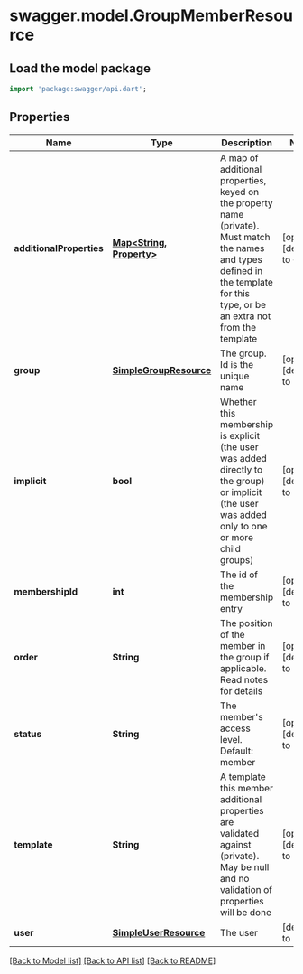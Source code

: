 # swagger.model.GroupMemberResource

## Load the model package
```dart
import 'package:swagger/api.dart';
```

## Properties
Name | Type | Description | Notes
------------ | ------------- | ------------- | -------------
**additionalProperties** | [**Map&lt;String, Property&gt;**](Property.md) | A map of additional properties, keyed on the property name (private). Must match the names and types defined in the template for this type, or be an extra not from the template | [optional] [default to {}]
**group** | [**SimpleGroupResource**](SimpleGroupResource.md) | The group. Id is the unique name | [optional] [default to null]
**implicit** | **bool** | Whether this membership is explicit (the user was added directly to the group) or implicit (the user was added only to one or more child groups) | [optional] [default to null]
**membershipId** | **int** | The id of the membership entry | [optional] [default to null]
**order** | **String** | The position of the member in the group if applicable. Read notes for details | [optional] [default to null]
**status** | **String** | The member&#39;s access level. Default: member | [optional] [default to null]
**template** | **String** | A template this member additional properties are validated against (private). May be null and no validation of properties will be done | [optional] [default to null]
**user** | [**SimpleUserResource**](SimpleUserResource.md) | The user | [default to null]

[[Back to Model list]](../README.md#documentation-for-models) [[Back to API list]](../README.md#documentation-for-api-endpoints) [[Back to README]](../README.md)


